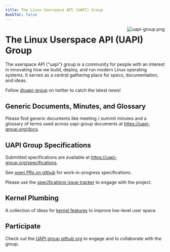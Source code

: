 ```yaml
---
title: The Linux Userspace API (UAPI) Group
BookToC: false
---
```


<span style="float:right"> ![uapi-group.png](/uapi-group.png) </span>

# The Linux Userspace API (UAPI) Group

The userspace API ("uapi") group is a community for people with an interest in innovating how we build, deploy, and run modern Linux operating systems.
It serves as a central gathering place for specs, documentation, and ideas.

Follow [@uapi-group](https://twitter.com/uapi_group) on twitter to catch the latest news!

## Generic Documents, Minutes, and Glossary

Please find generic documents like meeting / summit minutes and a glossary of terms used across uapi-group documents at https://uapi-group.org/docs.

## UAPI Group Specifications

Submitted specifications are available at https://uapi-group.org/specifications.

See [open PRs on github](https://github.com/uapi-group/specifications/pulls) for work-in-progress specifications.

Please use the [specifications issue tracker](https://github.com/uapi-group/specifications/issues) to engage with the project.

## Kernel Plumbing

A collection of ideas for [kernel features](https://github.com/uapi-group/kernel) to improve low-level user space.

## Participate

Check out the [UAPI group github org](https://github.com/uapi-group) to engage and to collaborate with the group.
